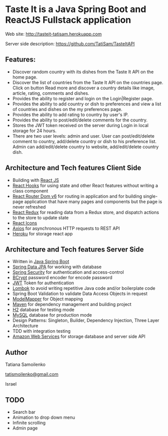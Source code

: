 # Taste It is a Java Spring Boot and ReactJS Fullstack application

Web site: http://tasteit-tatisam.herokuapp.com

Server side description: https://github.com/TatiSam/TasteItAPI

## Features:
- Discover random country with its dishes from the Taste It API on the home page.
- Discover the list of countries from the Taste It API on the countries page. Click on button Read more and discover a country details like image, article, rating, comments and dishes.
- Provides the ability to register and login on the Login|Register page.
- Provides the ability to add country or dish to preferences and view a list of countries and dishes on the my preferences page.
- Provides the ability to add rating to country by user's IP.
- Provides the ability to post/edit/delete comments for the country.
- Stores the JWT token received on the server during Login in local storage for 24 hours.
- There are two user levels: admin and user. User can post/edit/delete comment to country, add/delete country or dish to his preference list. Admin can add/edit/delete country to website, add/edit/delete country dish.

## Architecture and Tech features Client Side
<ul>
  <li>Building with <a href="//https://ru.reactjs.org//">React JS</a></li>
  <li><a href="https://reactjs.org/docs/hooks-intro.html">React Hooks</a> for using state and other React features without writing a class component</li>
  <li><a href="https://reactrouter.com/">React Router Dom v6</a> for routing in application and for building single-page application that have many pages and components but the page is never refreshed</li>
  <li><a href="https://react-redux.js.org/">React Redux</a> for reading data from a Redux store, and dispatch actions to the store to update state</li>
  <li><a href="https://react-icons.github.io/react-icons/">React Icons</a></li>
  <li><a href="https://github.com/axios/axios">Axios</a> for asynchronous HTTP requests to REST API</li>
  <li><a href="https://heroku.com/">Heroku</a> for storage react app</li>
</ul>

## Architecture and Tech features Server Side
<ul>
  <li>Written in <a href="https://spring.io/projects/spring-boot">Java Spring Boot</a></li>
  <li><a href="https://spring.io/projects/spring-data-jpa">Spring Data JPA</a> for working with database</li>
  <li><a href="https://spring.io/projects/spring-security">Spring Security</a> for authentication and access-control</li>
  <li><a href="https://en.wikipedia.org/wiki/Bcrypt">BCrypt</a> password encoder for encode password</li>
  <li><a href="https://jwt.io/">JWT</a> Token for authentication</li>
  <li><a href="https://projectlombok.org/">Lombok</a> to avoid writing repetitive Java code and/or boilerplate code</li>
  <li>Spring Boot Validation to validate Data Access Objects in request</li>
  <li><a href="http://modelmapper.org/">ModelMapper</a> for Object mapping</li>
  <li><a href="https://maven.apache.org/">Maven</a> for dependency management and building project</li>
  <li><a href="https://www.h2database.com/">H2</a> database for testing mode</li>
  <li><a href="https://www.mysql.com/">MySQL</a> database for production mode</li>
  <li>Design Patterns: Singleton, Builder, Dependency Injection, Three Layer Architecture</li>
  <li>TDD with integration testing</li>
  <li><a href="https://aws.amazon.com/">Amazon Web Services</a> for storage database and server side API</li>
</ul>

## Author

Tatiana Samoilenko

tatismoilenko@gmail.com

Israel

## TODO
<ul>
  <li>Search bar</li>
  <li>Animation to drop down menu</li>
  <li>Infinite scrolling</li>
  <li>Admin page</li>
</ul>
